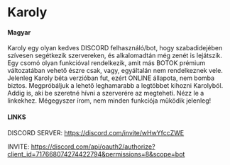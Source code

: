 # Karoly

#### Magyar

Karoly egy olyan kedves DISCORD felhasználó/bot, hogy szabadidejében szívesen segétkezik szervereken, és alkalomadtán még zenét is lejátszik. Egy csomó olyan funkcióval rendelkezik, amit más BOTOK prémium változatában vehető észre csak, vagy, egyáltalán nem rendelkeznek vele. Jelenleg Karoly béta verzióban fut, ezért ONLINE állapota, nem bomba biztos. Megpróbáljuk a lehető leghamarabb a legtöbbet kihozni Karolyból. Addig is, aki be szeretné hívni a szerverére az megteheti. Nézz le a linkekhez. Mégegyszer írom, nem minden funkciója működik jelenleg!

#### LINKS
DISCORD SERVER: https://discord.com/invite/wHwYfccZWE 

INVITE: https://discord.com/api/oauth2/authorize?client_id=717668074274422794&permissions=8&scope=bot

